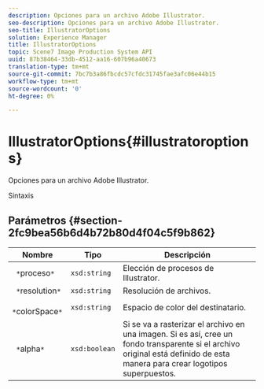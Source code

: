 ```yaml
---
description: Opciones para un archivo Adobe Illustrator.
seo-description: Opciones para un archivo Adobe Illustrator.
seo-title: IllustratorOptions
solution: Experience Manager
title: IllustratorOptions
topic: Scene7 Image Production System API
uuid: 87b38464-33db-4512-aa16-607b96a40673
translation-type: tm+mt
source-git-commit: 7bc7b3a86fbcdc57cfdc31745fae3afc06e44b15
workflow-type: tm+mt
source-wordcount: '0'
ht-degree: 0%

---
```



# IllustratorOptions{#illustratoroptions}

Opciones para un archivo Adobe Illustrator.

Sintaxis

## Parámetros {#section-2fc9bea56b6d4b72b80d4f04c5f9b862}

| Nombre | Tipo | Descripción |
|---|---|---|
| ` *`proceso`*` | `xsd:string` | Elección de procesos de Illustrator. |
| ` *`resolution`*` | `xsd:string` | Resolución de archivos. |
| ` *`colorSpace`*` | `xsd:string` | Espacio de color del destinatario. |
| ` *`alpha`*` | `xsd:boolean` | Si se va a rasterizar el archivo en una imagen. Si es así, cree un fondo transparente si el archivo original está definido de esta manera para crear logotipos superpuestos. |

